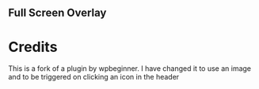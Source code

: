 ## Full Screen Overlay

#  Credits
This is a fork of a plugin by wpbeginner.
I have changed it to use an image and to be triggered on clicking an icon in the header